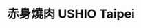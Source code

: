 ---
title: "赤身燒肉 USHIO Taipei"
description: "赤身燒肉 USHIO Taipei"
layout: shop
keywords:
  - 美食競賽
  - 台灣美食
  - 美食精選
datePublished: "2025-06-30"
dateModified: "2025-07-02"
city: "台北市"
district: "中山區"
address: "台北市中山區中山北路一段57號"
phone: "0225710357"
geo: "25.049483340243512, 121.52168135403534"
google_map: "https://maps.app.goo.gl/cJ1NvP67rdE76gnT7"
footinder: "https://footinder.com.tw/%E5%8F%B0%E5%8C%97%E5%B8%82%E4%B8%AD%E5%B1%B1%E5%8D%80/362160/"
official: "https://www.facebook.com/ushio.taipei"
award:
  - name: "500盤"
    year: "2024"
    entries:
      - dishes:
          - "鹽燒厚切牛舌"

---